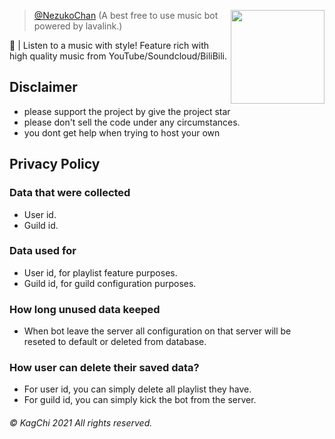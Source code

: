<a href="https://github.com/NezuChan/nezu"> <img align="right" src="https://cdn.discordapp.com/avatars/616169470293049344/8816a7d1410bf85998c36775b2ba9990.png?size=4096" width="150"></a>

> [@NezukoChan](https://github.com/NezuChan/nezu) (A best free to use music bot powered by lavalink.) 

🎵 | Listen to a music with style! Feature rich with high quality music from YouTube/Soundcloud/BiliBili.

## Disclaimer
 - please support the project by give the project star
 - please don't sell the code under any circumstances.
 - you dont get help when trying to host your own
## Privacy Policy
### Data that were collected
 - User id.
 - Guild id.
### Data used for
 - User id, for playlist feature purposes.
 - Guild id, for guild configuration purposes.
### How long unused data keeped
 - When bot leave the server all configuration on that server will be reseted to default or deleted from database.
### How user can delete their saved data?
 - For user id, you can simply delete all playlist they have.
 - For guild id, you can simply kick the bot from the server.
###### © KagChi 2021 All rights reserved.
